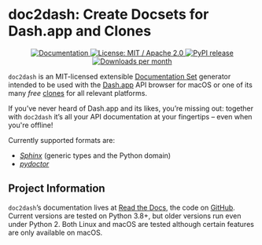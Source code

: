 # doc2dash: Create Docsets for Dash.app and Clones

<p align="center">
   <a href="https://doc2dash.readthedocs.io/">
       <img src="https://img.shields.io/badge/Docs-Read%20The%20Docs-black" alt="Documentation" />
   </a>
   <a href="https://github.com/hynek/doc2dash/blob/main/LICENSE">
      <img src="https://img.shields.io/badge/license-MIT%2FApache--2.0-C06524" alt="License: MIT / Apache 2.0" />
   </a>
   <a href="https://pypi.org/project/doc2dash/">
      <img src="https://img.shields.io/pypi/v/doc2dash" alt="PyPI release" />
   </a>
   <a href="https://pepy.tech/project/doc2dash">
       <img src="https://static.pepy.tech/personalized-badge/doc2dash?period=month&units=international_system&left_color=grey&right_color=blue&left_text=Downloads%20/%20Month" alt="Downloads per month" />
   </a>
</p>

<!-- begin-short -->

`doc2dash` is an MIT-licensed extensible [Documentation Set](https://developer.apple.com/library/archive/documentation/DeveloperTools/Conceptual/Documentation_Sets/010-Overview_of_Documentation_Sets/docset_overview.html#//apple_ref/doc/uid/TP40005266-CH13-SW6) generator intended to be used with the [Dash.app](https://kapeli.com/dash/) API browser for macOS or one of its many *free* [clones](https://doc2dash.readthedocs.io/en/latest/installation.html#viewer) for all relevant platforms.

If you’ve never heard of Dash.app and its likes, you’re missing out: together with `doc2dash` it’s all your API documentation at your fingertips – even when you're offline!

<!-- end-short -->

Currently supported formats are:

- [*Sphinx*](https://www.sphinx-doc.org/) (generic types and the Python domain)
- [*pydoctor*](https://github.com/twisted/pydoctor)


## Project Information

`doc2dash`’s documentation lives at [Read the Docs](https://doc2dash.readthedocs.io/), the code on [GitHub](https://github.com/hynek/doc2dash).
Current versions are tested on Python 3.8+, but older versions run even under Python 2.
Both Linux and macOS are tested although certain features are only available on macOS.
